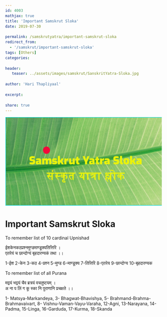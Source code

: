 ```yaml
---
id: 4003    
mathjax: true
title: 'Important Samskrut Sloka'
date: 2019-07-30

permalink: /samskrutyatra/important-samskrut-sloka
redirect_from: 
  - '/samskrut/important-samskrut-sloka'
tags: [Others]
categories:

header:
   teaser: ../assets/images/samskrut/SanskritYatra-Sloka.jpg

author: 'Hari Thapliyaal'

excerpt:

share: true
---
```


![](../assets/images/samskrut/SanskritYatra-Sloka.jpg)

# Important Samskrut Sloka

To remember list of 10 cardinal Upnishad

ईशकेनकठप्रश्नमुण्डमाण्डूक्यतित्तिरि ।  
एतरेयं च छान्दोग्यं बृहदारण्यकं तथा ।।

1-ईश 2-केन 3-कठ 4-प्रश्न 5-मुण्ड 6-माण्डूक्य 7-तित्तिरि 8-एतरेय 9-छान्दोग्य 10-बृहदारण्यक

To remember list of all Purana  

मद्वयं भद्वयं चैव ब्रत्रयं वचतुष्टयम् ।  
अ ना प लिं ग कू स्का नि पुराणानि प्रचक्षते ।।

1- Matsya-Markandeya, 3- Bhagwat-Bhavishya, 5- Brahmand-Brahma-Brahmavaivart, 8- Vishnu-Vaman-Vayu-Varaha, 12-Agni, 13-Narayana, 14-Padma, 15-Linga, 16-Garduda, 17-Kurma, 18-Skanda

